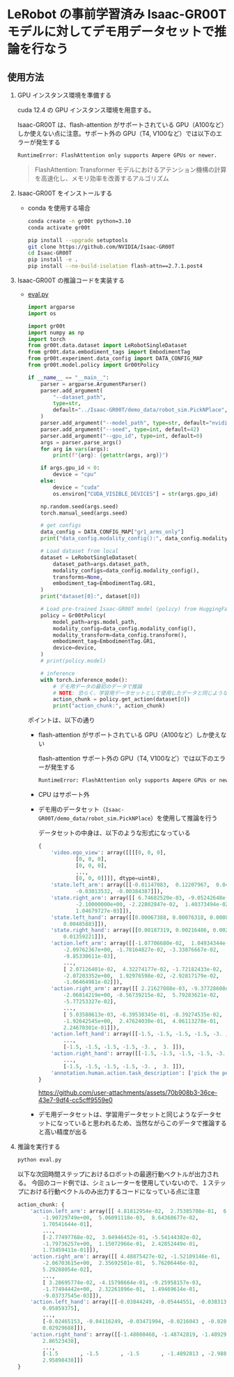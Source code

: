 # LeRobot の事前学習済み Isaac-GR00T モデルに対してデモ用データセットで推論を行なう

## 使用方法

1. GPU インスタンス環境を準備する

    cuda 12.4 の GPU インスタンス環境を用意する。

    Isaac-GR00T は、flash-attention がサポートされている GPU（A100など）しか使えない点に注意。サポート外の GPU（T4, V100など）では以下のエラーが発生する
    ```bash
    RuntimeError: FlashAttention only supports Ampere GPUs or newer.
    ```

    > FlashAttention: Transformer モデルにおけるアテンション機構の計算を高速化し、メモリ効率を改善するアルゴリズム

1. Isaac-GR00T をインストールする

    - conda を使用する場合

        ```bash
        conda create -n gr00t python=3.10
        conda activate gr00t

        pip install --upgrade setuptools
        git clone https://github.com/NVIDIA/Isaac-GR00T
        cd Isaac-GR00T
        pip install -e .
        pip install --no-build-isolation flash-attn==2.7.1.post4
        ```

1. Isaac-GR00T の推論コードを実装する

    - [eval.py](./eval.py)

        ```python
        import argparse
        import os

        import gr00t
        import numpy as np
        import torch
        from gr00t.data.dataset import LeRobotSingleDataset
        from gr00t.data.embodiment_tags import EmbodimentTag
        from gr00t.experiment.data_config import DATA_CONFIG_MAP
        from gr00t.model.policy import Gr00tPolicy

        if __name__ == "__main__":
            parser = argparse.ArgumentParser()
            parser.add_argument(
                "--dataset_path",
                type=str,
                default="../Isaac-GR00T/demo_data/robot_sim.PickNPlace",
            )
            parser.add_argument("--model_path", type=str, default="nvidia/GR00T-N1-2B")
            parser.add_argument("--seed", type=int, default=42)
            parser.add_argument("--gpu_id", type=int, default=0)
            args = parser.parse_args()
            for arg in vars(args):
                print(f"{arg}: {getattr(args, arg)}")

            if args.gpu_id < 0:
                device = "cpu"
            else:
                device = "cuda"
                os.environ["CUDA_VISIBLE_DEVICES"] = str(args.gpu_id)

            np.random.seed(args.seed)
            torch.manual_seed(args.seed)

            # get configs
            data_config = DATA_CONFIG_MAP["gr1_arms_only"]
            print("data_config.modality_config():", data_config.modality_config())

            # Load dataset from local
            dataset = LeRobotSingleDataset(
                dataset_path=args.dataset_path,
                modality_configs=data_config.modality_config(),
                transforms=None,
                embodiment_tag=EmbodimentTag.GR1,
            )
            print("dataset[0]:", dataset[0])

            # Load pre-trained Isaac-GR00T model (policy) from HuggingFace LeRobot
            policy = Gr00tPolicy(
                model_path=args.model_path,
                modality_config=data_config.modality_config(),
                modality_transform=data_config.transform(),
                embodiment_tag=EmbodimentTag.GR1,
                device=device,
            )
            # print(policy.model)

            # inference
            with torch.inference_mode():
                # デモ用データの最初のデータで推論
                # NOTE: 恐らく、学習用データセットとして使用したデータと同じようなデータなので、当然ながら推論精度は高くなる
                action_chunk = policy.get_action(dataset[0])
                print("action_chunk:", action_chunk)
        ```

        ポイントは、以下の通り

        - flash-attention がサポートされている GPU（A100など）しか使えない

            flash-attention サポート外の GPU（T4, V100など）では以下のエラーが発生する
            ```bash
            RuntimeError: FlashAttention only supports Ampere GPUs or newer.
            ```

        - CPU はサポート外

        - デモ用のデータセット（`Isaac-GR00T/demo_data/robot_sim.PickNPlace`）を使用して推論を行う

            データセットの中身は、以下のような形式になっている

            ```python
            {
                'video.ego_view': array([[[[0, 0, 0],
                        [0, 0, 0],
                        [0, 0, 0],
                        ...,
                        [0, 0, 0]]]], dtype=uint8),
                'state.left_arm': array([[-0.01147083,  0.12207967,  0.04229397, -2.1       , -0.01441445,
                        -0.03013532, -0.00384387]]),
                'state.right_arm': array([[ 6.74682520e-03, -9.05242648e-02,  8.14010333e-03,
                        -2.10000000e+00, -2.22802847e-02,  1.40373494e-02,
                        1.04679727e-03]]),
                'state.left_hand': array([[0.00067388, 0.00076318, 0.00084776, 0.00069391, 0.00075118,
                    0.00485883]]),
                'state.right_hand': array([[0.00187319, 0.00216486, 0.002383  , 0.00182536, 0.02100907,
                    0.01359221]]),
                'action.left_arm': array([[-1.07706680e-02,  1.04934344e-01,  4.15936080e-02,
                    -2.09762367e+00, -1.78164827e-02, -3.33876667e-02,
                    -9.85330611e-03],
                    ...,
                    [ 2.07126401e-02,  4.32274177e-02, -1.72182433e-02,
                    -2.07203352e+00,  1.92976598e-02, -2.92817179e-02,
                    -1.06464981e-02]]),
                'action.right_arm': array([[ 2.21627088e-03, -9.37728608e-02, -3.97849900e-02,
                    -2.06814219e+00, -8.56739215e-02,  5.79283621e-02,
                    -5.77253327e-02],
                    ...,
                    [ 5.03588613e-03, -6.39530345e-01, -8.39274535e-02,
                    -1.92642545e+00,  2.47624030e-01,  4.06113278e-01,
                    2.24670301e-01]]),
                'action.left_hand': array([[-1.5, -1.5, -1.5, -1.5, -3. ,  3. ],
                    ...,
                    [-1.5, -1.5, -1.5, -1.5, -3. ,  3. ]]),
                'action.right_hand': array([[-1.5, -1.5, -1.5, -1.5, -3. ,  3. ],
                    ...,
                    [-1.5, -1.5, -1.5, -1.5, -3. ,  3. ]]),
                'annotation.human.action.task_description': ['pick the pear from the counter and place it in the plate']
            }
            ```

            https://github.com/user-attachments/assets/70b908b3-36ce-43e7-9df4-cc5cff9559e0

        - デモ用データセットは、学習用データセットと同じようなデータセットになっていると思われるため、当然ながらこのデータで推論すると高い精度が出る

1. 推論を実行する

    ```bash
    python eval.py
    ```

    以下な次回時間ステップにおけるロボットの最適行動ベクトルが出力される。
    今回のコード例では、シミュレーターを使用していないので、１ステップにおける行動ベクトルのみ出力するコードになっている点に注意

    ```python
    action_chunk: {
        'action.left_arm': array([[ 4.81812954e-02,  2.75385708e-01,  6.35790825e-02,
            -1.90729749e+00,  5.06091118e-03,  8.64368677e-02,
            1.70541644e-01],
            ...,
            [-2.77497768e-02,  3.04946452e-01, -5.54144382e-02,
            -1.79736257e+00,  1.15072966e-01,  2.42852449e-01,
            1.73459411e-01]]),
        'action.right_arm': array([[ 4.48875427e-02, -1.52109146e-01,  4.42804098e-02,
            -2.06703615e+00,  2.35692501e-01,  5.76206446e-02,
            5.29288054e-02],
            ...,
            [ 3.28695774e-02, -4.15798664e-01, -9.25958157e-03,
            -1.77494442e+00,  2.32261896e-01,  1.49469614e-01,
            -9.03737545e-03]]),
        'action.left_hand': array([[-0.03844249, -0.05444551, -0.03831387, -0.03725791, -0.06225586,
            0.05859375],
            ...,
            [-0.02465153, -0.04116249, -0.03471994, -0.0216043 , -0.02069092,
            0.02929688]]),
        'action.right_hand': array([[-1.48800468, -1.48742819, -1.48929691, -1.47856259, -2.953125  ,
            2.86523438],
            ...,
            [-1.5       , -1.5       , -1.5       , -1.4892813 , -2.98828125,
            2.95898438]])
    }
    ```
